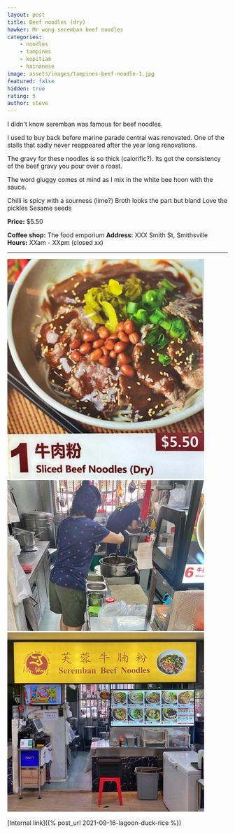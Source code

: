 ```yaml
---
layout: post
title: Beef noodles (dry)
hawker: Mr wong seremban beef noodles
categories: 
    - noodles
    - tampines
    - kopitiam
    - hainanese
image: assets/images/tampines-beef-noodle-1.jpg
featured: false
hidden: true
rating: 5
author: steve
---
```


I didn't know seremban was famous for beef noodles. 

I used to buy back before marine parade central was renovated. One of the stalls that sadly never reappeared after the year long renovations.

The gravy for these noodles is so thick (calorific?). Its got the consistency of the beef gravy you pour over a roast.

The word gluggy comes ot mind as I mix in the white bee hoon with the sauce.


Chilli is spicy with a sourness (lime?)
Broth looks the part but bland
Love the pickles 
Sesame seeds

**Price:** $5.50  

**Coffee shop:** The food emporium
**Address:** XXX Smith St, Smithsville  
**Hours:** XXam - XXpm (closed xx)  

***  

![Alt text](/assets/images/tampines-beef-noodles-2.jpg "description text")
![Alt text](/assets/images/tampines-beef-noodles-3.jpg "description text")
![Alt text](/assets/images/tampines-beef-noodles-4.jpg "description text")

[Internal link]({% post_url 2021-09-16-lagoon-duck-rice %})